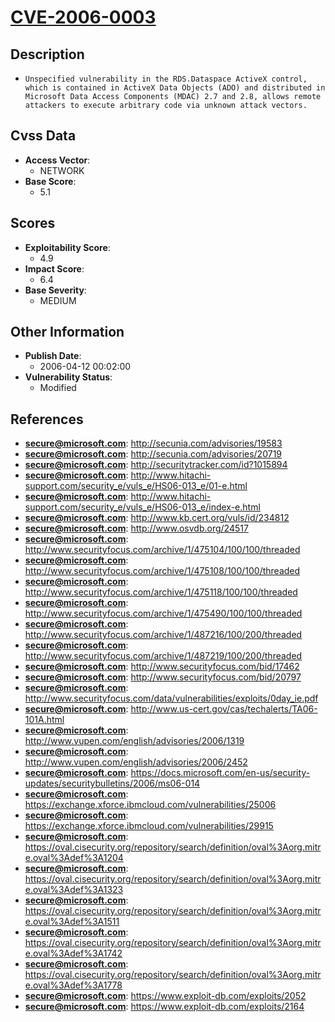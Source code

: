 
# [CVE-2006-0003](https://cve.mitre.org/cgi-bin/cvename.cgi?name=CVE-2006-0003)

## Description

- `Unspecified vulnerability in the RDS.Dataspace ActiveX control, which is contained in ActiveX Data Objects (ADO) and distributed in Microsoft Data Access Components (MDAC) 2.7 and 2.8, allows remote attackers to execute arbitrary code via unknown attack vectors.`

## Cvss Data

- **Access Vector**:
  - NETWORK
- **Base Score**:
  - 5.1

## Scores

- **Exploitability Score**:
  - 4.9
- **Impact Score**:
  - 6.4
- **Base Severity**:
  - MEDIUM

## Other Information

- **Publish Date**:
  - 2006-04-12 00:02:00
- **Vulnerability Status**:
  - Modified

## References

- **secure@microsoft.com**: http://secunia.com/advisories/19583
- **secure@microsoft.com**: http://secunia.com/advisories/20719
- **secure@microsoft.com**: http://securitytracker.com/id?1015894
- **secure@microsoft.com**: http://www.hitachi-support.com/security_e/vuls_e/HS06-013_e/01-e.html
- **secure@microsoft.com**: http://www.hitachi-support.com/security_e/vuls_e/HS06-013_e/index-e.html
- **secure@microsoft.com**: http://www.kb.cert.org/vuls/id/234812
- **secure@microsoft.com**: http://www.osvdb.org/24517
- **secure@microsoft.com**: http://www.securityfocus.com/archive/1/475104/100/100/threaded
- **secure@microsoft.com**: http://www.securityfocus.com/archive/1/475108/100/100/threaded
- **secure@microsoft.com**: http://www.securityfocus.com/archive/1/475118/100/100/threaded
- **secure@microsoft.com**: http://www.securityfocus.com/archive/1/475490/100/100/threaded
- **secure@microsoft.com**: http://www.securityfocus.com/archive/1/487216/100/200/threaded
- **secure@microsoft.com**: http://www.securityfocus.com/archive/1/487219/100/200/threaded
- **secure@microsoft.com**: http://www.securityfocus.com/bid/17462
- **secure@microsoft.com**: http://www.securityfocus.com/bid/20797
- **secure@microsoft.com**: http://www.securityfocus.com/data/vulnerabilities/exploits/0day_ie.pdf
- **secure@microsoft.com**: http://www.us-cert.gov/cas/techalerts/TA06-101A.html
- **secure@microsoft.com**: http://www.vupen.com/english/advisories/2006/1319
- **secure@microsoft.com**: http://www.vupen.com/english/advisories/2006/2452
- **secure@microsoft.com**: https://docs.microsoft.com/en-us/security-updates/securitybulletins/2006/ms06-014
- **secure@microsoft.com**: https://exchange.xforce.ibmcloud.com/vulnerabilities/25006
- **secure@microsoft.com**: https://exchange.xforce.ibmcloud.com/vulnerabilities/29915
- **secure@microsoft.com**: https://oval.cisecurity.org/repository/search/definition/oval%3Aorg.mitre.oval%3Adef%3A1204
- **secure@microsoft.com**: https://oval.cisecurity.org/repository/search/definition/oval%3Aorg.mitre.oval%3Adef%3A1323
- **secure@microsoft.com**: https://oval.cisecurity.org/repository/search/definition/oval%3Aorg.mitre.oval%3Adef%3A1511
- **secure@microsoft.com**: https://oval.cisecurity.org/repository/search/definition/oval%3Aorg.mitre.oval%3Adef%3A1742
- **secure@microsoft.com**: https://oval.cisecurity.org/repository/search/definition/oval%3Aorg.mitre.oval%3Adef%3A1778
- **secure@microsoft.com**: https://www.exploit-db.com/exploits/2052
- **secure@microsoft.com**: https://www.exploit-db.com/exploits/2164
